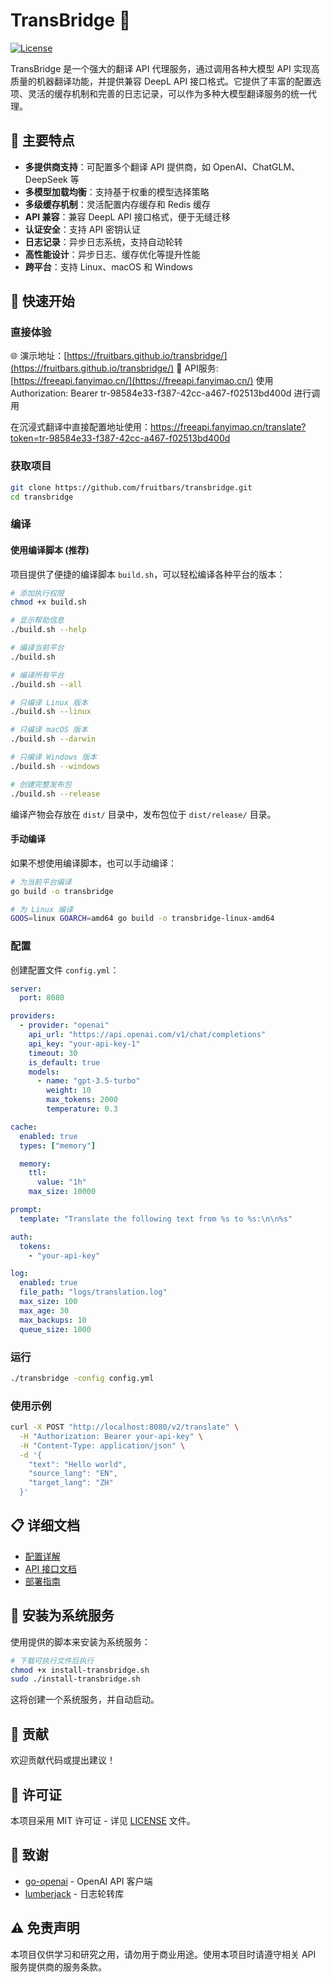 # TransBridge 🌉

[![License](https://img.shields.io/badge/license-MIT-blue.svg)](LICENSE)

TransBridge 是一个强大的翻译 API 代理服务，通过调用各种大模型 API 实现高质量的机器翻译功能，并提供兼容 DeepL API 接口格式。它提供了丰富的配置选项、灵活的缓存机制和完善的日志记录，可以作为多种大模型翻译服务的统一代理。

## 🌟 主要特点

- **多提供商支持**：可配置多个翻译 API 提供商，如 OpenAI、ChatGLM、DeepSeek 等
- **多模型加载均衡**：支持基于权重的模型选择策略
- **多级缓存机制**：灵活配置内存缓存和 Redis 缓存
- **API 兼容**：兼容 DeepL API 接口格式，便于无缝迁移
- **认证安全**：支持 API 密钥认证
- **日志记录**：异步日志系统，支持自动轮转
- **高性能设计**：异步日志、缓存优化等提升性能
- **跨平台**：支持 Linux、macOS 和 Windows

## 🚀 快速开始

### 直接体验

🌐 演示地址：[https://fruitbars.github.io/transbridge/](https://fruitbars.github.io/transbridge/)
🔗 API服务: [https://freeapi.fanyimao.cn/](https://freeapi.fanyimao.cn/) 使用 Authorization: Bearer tr-98584e33-f387-42cc-a467-f02513bd400d 进行调用

在沉浸式翻译中直接配置地址使用：https://freeapi.fanyimao.cn/translate?token=tr-98584e33-f387-42cc-a467-f02513bd400d

### 获取项目
```bash
git clone https://github.com/fruitbars/transbridge.git
cd transbridge
```

### 编译

#### 使用编译脚本 (推荐)

项目提供了便捷的编译脚本 `build.sh`，可以轻松编译各种平台的版本：

```bash
# 添加执行权限
chmod +x build.sh

# 显示帮助信息
./build.sh --help

# 编译当前平台
./build.sh

# 编译所有平台
./build.sh --all

# 只编译 Linux 版本
./build.sh --linux

# 只编译 macOS 版本
./build.sh --darwin  

# 只编译 Windows 版本
./build.sh --windows

# 创建完整发布包
./build.sh --release
```

编译产物会存放在 `dist/` 目录中，发布包位于 `dist/release/` 目录。

#### 手动编译

如果不想使用编译脚本，也可以手动编译：

```bash
# 为当前平台编译
go build -o transbridge

# 为 Linux 编译
GOOS=linux GOARCH=amd64 go build -o transbridge-linux-amd64
```

### 配置
创建配置文件 `config.yml`：
```yaml
server:
  port: 8080

providers:
  - provider: "openai"
    api_url: "https://api.openai.com/v1/chat/completions"
    api_key: "your-api-key-1"
    timeout: 30
    is_default: true
    models:
      - name: "gpt-3.5-turbo"
        weight: 10
        max_tokens: 2000
        temperature: 0.3

cache:
  enabled: true
  types: ["memory"]

  memory:
    ttl:
      value: "1h"
    max_size: 10000

prompt:
  template: "Translate the following text from %s to %s:\n\n%s"

auth:
  tokens:
    - "your-api-key"

log:
  enabled: true
  file_path: "logs/translation.log"
  max_size: 100
  max_age: 30
  max_backups: 10
  queue_size: 1000
```

### 运行
```bash
./transbridge -config config.yml
```

### 使用示例
```bash
curl -X POST "http://localhost:8080/v2/translate" \
  -H "Authorization: Bearer your-api-key" \
  -H "Content-Type: application/json" \
  -d '{
    "text": "Hello world",
    "source_lang": "EN",
    "target_lang": "ZH"
  }'
```

## 📋 详细文档

- [配置详解](docs/CONFIGURATION.md)
- [API 接口文档](docs/API.md)
- [部署指南](docs/DEPLOYMENT.md)

## 🔧 安装为系统服务

使用提供的脚本来安装为系统服务：

```bash
# 下载可执行文件后执行
chmod +x install-transbridge.sh
sudo ./install-transbridge.sh
```

这将创建一个系统服务，并自动启动。

## 🤝 贡献

欢迎贡献代码或提出建议！

## 📜 许可证

本项目采用 MIT 许可证 - 详见 [LICENSE](LICENSE) 文件。

## 🙏 致谢

- [go-openai](https://github.com/sashabaranov/go-openai) - OpenAI API 客户端
- [lumberjack](https://github.com/natefinch/lumberjack) - 日志轮转库

## ⚠️ 免责声明

本项目仅供学习和研究之用，请勿用于商业用途。使用本项目时请遵守相关 API 服务提供商的服务条款。